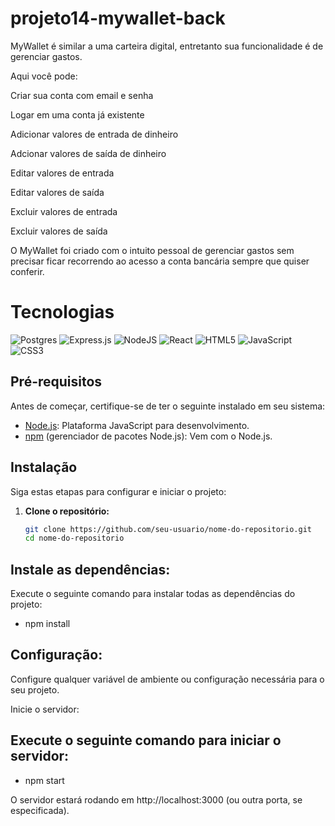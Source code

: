 # projeto14-mywallet-back


MyWallet é similar a uma carteira digital, entretanto sua funcionalidade é de gerenciar gastos.

Aqui você pode:

Criar sua conta com email e senha

Logar em uma conta já existente

Adicionar valores de entrada de dinheiro

Adcionar valores de saída de dinheiro

Editar valores de entrada

Editar valores de saída

Excluir valores de entrada

Excluir valores de saída

O MyWallet foi criado com o intuito pessoal de gerenciar gastos sem precisar ficar recorrendo ao acesso a conta bancária sempre que quiser conferir.

# Tecnologias
![Postgres](https://img.shields.io/badge/postgres-%23316192.svg?style=for-the-badge&logo=postgresql&logoColor=white)
![Express.js](https://img.shields.io/badge/express.js-%23404d59.svg?style=for-the-badge&logo=express&logoColor=%2361DAFB)
![NodeJS](https://img.shields.io/badge/node.js-6DA55F?style=for-the-badge&logo=node.js&logoColor=white)
![React](https://img.shields.io/badge/react-%2320232a.svg?style=for-the-badge&logo=react&logoColor=%2361DAFB)
![HTML5](https://img.shields.io/badge/html5-%23E34F26.svg?style=for-the-badge&logo=html5&logoColor=white)
![JavaScript](https://img.shields.io/badge/javascript-%23323330.svg?style=for-the-badge&logo=javascript&logoColor=%23F7DF1E)
![CSS3](https://img.shields.io/badge/css3-%231572B6.svg?style=for-the-badge&logo=css3&logoColor=white)


## Pré-requisitos

Antes de começar, certifique-se de ter o seguinte instalado em seu sistema:

- [Node.js](https://nodejs.org/): Plataforma JavaScript para desenvolvimento.
- [npm](https://www.npmjs.com/) (gerenciador de pacotes Node.js): Vem com o Node.js.

## Instalação

Siga estas etapas para configurar e iniciar o projeto:

1. **Clone o repositório:**

   ```bash
   git clone https://github.com/seu-usuario/nome-do-repositorio.git
   cd nome-do-repositorio

   
## Instale as dependências:

Execute o seguinte comando para instalar todas as dependências do projeto:

* npm install


## Configuração:

Configure qualquer variável de ambiente ou configuração necessária para o seu projeto.

Inicie o servidor:

## Execute o seguinte comando para iniciar o servidor:

* npm start

O servidor estará rodando em http://localhost:3000 (ou outra porta, se especificada).



